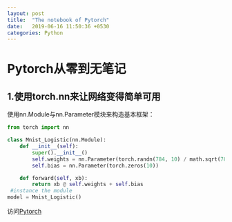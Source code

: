 ```yaml
---
layout: post
title:  "The notebook of Pytorch"
date:   2019-06-16 11:50:36 +0530
categories: Python
---
```


# Pytorch从零到无笔记

## 1.使用torch.nn来让网络变得简单可用

使用nn.Module与nn.Parameter模块来构造基本框架：

```python
from torch import nn

class Mnist_Logistic(nn.Module):
    def __init__(self):
        super().__init__()
        self.weights = nn.Parameter(torch.randn(784, 10) / math.sqrt(784))
        self.bias = nn.Parameter(torch.zeros(10))

    def forward(self, xb):
        return xb @ self.weights + self.bias
 #instance the module
model = Mnist_Logistic()
```

访问[Pytorch][pytorch] 

[pytorch]: https://pytorch.org/docs/stable/search.html?q=optim.SGD&check_keywords=yes&area=default